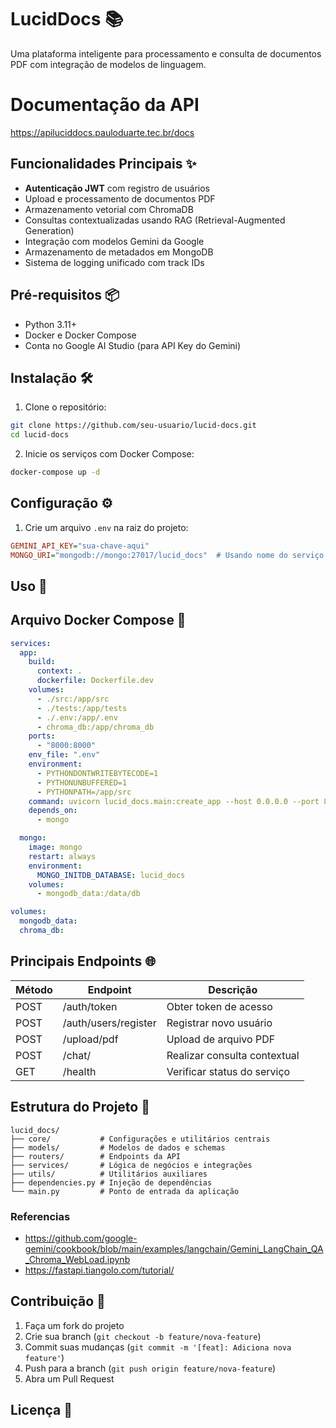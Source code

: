 # LucidDocs 📚

Uma plataforma inteligente para processamento e consulta de documentos PDF com integração de modelos de linguagem.

# Documentação da API
https://apiluciddocs.pauloduarte.tec.br/docs

## Funcionalidades Principais ✨
- **Autenticação JWT** com registro de usuários
- Upload e processamento de documentos PDF
- Armazenamento vetorial com ChromaDB
- Consultas contextualizadas usando RAG (Retrieval-Augmented Generation)
- Integração com modelos Gemini da Google
- Armazenamento de metadados em MongoDB
- Sistema de logging unificado com track IDs

## Pré-requisitos 📦
- Python 3.11+
- Docker e Docker Compose
- Conta no Google AI Studio (para API Key do Gemini)

## Instalação 🛠️

1. Clone o repositório:
```bash
git clone https://github.com/seu-usuario/lucid-docs.git
cd lucid-docs
```

2. Inicie os serviços com Docker Compose:
```bash
docker-compose up -d
```

## Configuração ⚙️

1. Crie um arquivo `.env` na raiz do projeto:
```ini
GEMINI_API_KEY="sua-chave-aqui"
MONGO_URI="mongodb://mongo:27017/lucid_docs"  # Usando nome do serviço do Docker
```

## Uso 🚀


## Arquivo Docker Compose 🐳
```yaml
services:
  app:
    build:
      context: .
      dockerfile: Dockerfile.dev
    volumes:
      - ./src:/app/src
      - ./tests:/app/tests
      - ./.env:/app/.env
      - chroma_db:/app/chroma_db
    ports:
      - "8000:8000"
    env_file: ".env"
    environment:
      - PYTHONDONTWRITEBYTECODE=1
      - PYTHONUNBUFFERED=1
      - PYTHONPATH=/app/src
    command: uvicorn lucid_docs.main:create_app --host 0.0.0.0 --port 8000 --reload
    depends_on:
      - mongo

  mongo:
    image: mongo
    restart: always
    environment:
      MONGO_INITDB_DATABASE: lucid_docs
    volumes:
      - mongodb_data:/data/db

volumes:
  mongodb_data:
  chroma_db:

```

## Principais Endpoints 🌐

| Método | Endpoint          | Descrição                     |
|--------|-------------------|-------------------------------|
| POST   | /auth/token       | Obter token de acesso         |
| POST   | /auth/users/register | Registrar novo usuário     |
| POST   | /upload/pdf       | Upload de arquivo PDF         |
| POST   | /chat/            | Realizar consulta contextual  |
| GET    | /health           | Verificar status do serviço   |

## Estrutura do Projeto 📂
```
lucid_docs/
├── core/           # Configurações e utilitários centrais
├── models/         # Modelos de dados e schemas
├── routers/        # Endpoints da API
├── services/       # Lógica de negócios e integrações
├── utils/          # Utilitários auxiliares
├── dependencies.py # Injeção de dependências
└── main.py         # Ponto de entrada da aplicação
```

### Referencias
* https://github.com/google-gemini/cookbook/blob/main/examples/langchain/Gemini_LangChain_QA_Chroma_WebLoad.ipynb
* https://fastapi.tiangolo.com/tutorial/

## Contribuição 🤝
1. Faça um fork do projeto
2. Crie sua branch (`git checkout -b feature/nova-feature`)
3. Commit suas mudanças (`git commit -m '[feat]: Adiciona nova feature'`)
4. Push para a branch (`git push origin feature/nova-feature`)
5. Abra um Pull Request

## Licença 📄
